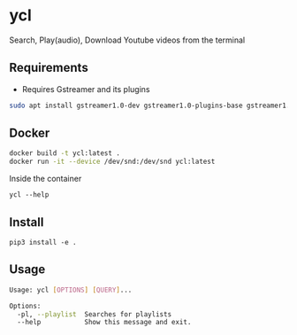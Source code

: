 # ycl
Search, Play(audio), Download Youtube videos from the terminal

## Requirements

* Requires Gstreamer and its plugins

```bash
sudo apt install gstreamer1.0-dev gstreamer1.0-plugins-base gstreamer1.0-plugins-good gstreamer1.0-plugins-bad gstreamer1.0-plugins-ugly
```

## Docker

```bash
docker build -t ycl:latest .
docker run -it --device /dev/snd:/dev/snd ycl:latest
```
Inside the container

```
ycl --help
```

## Install

```
pip3 install -e .
```


## Usage

```bash
Usage: ycl [OPTIONS] [QUERY]...

Options:
  -pl, --playlist  Searches for playlists
  --help           Show this message and exit.
```